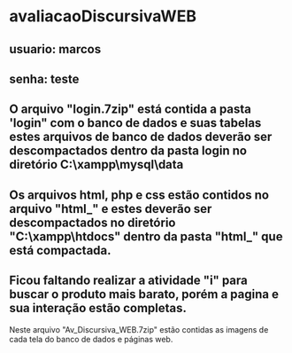 # avaliacaoDiscursivaWEB #
usuario: marcos
---
senha: teste
---
O arquivo "login.7zip" está contida a pasta 'login" com o banco de dados e suas tabelas
estes arquivos de banco de dados deverão ser descompactados dentro da pasta login no diretório C:\xampp\mysql\data
---
Os arquivos html, php e css estão contidos no arquivo "html_" e estes deverão ser descompactados
no diretório "C:\xampp\htdocs" dentro da pasta "html_" que está compactada.
---
Ficou faltando realizar a atividade "i" para buscar o produto mais barato, porém a pagina e sua interação estão completas.
---
Neste arquivo "Av_Discursiva_WEB.7zip" estão contidas as imagens de cada tela do banco de dados e páginas web.


